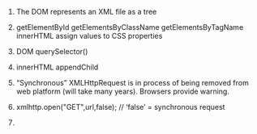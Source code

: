 1. The DOM represents an XML file as a tree

2. getElementById  getElementsByClassName  getElementsByTagName  innerHTML assign values to CSS properties

3. DOM querySelector\(\) 

4. innerHTML appendChild

5. “Synchronous” XMLHttpRequest is in process of being removed from web platform \(will take many years\). Browsers provide warning.

6. xmlhttp.open\("GET",url,false\); // ‘false’ = synchronous request

7. 


